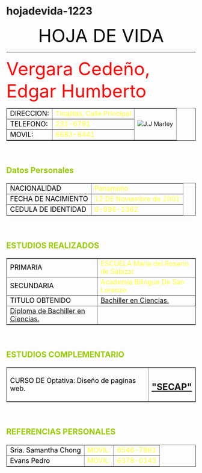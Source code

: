 # hojadevida-1223
<html>
<head>
<title>Hoja de vida </title>
</head>
<body>

<center><font size=10 color= black>
HOJA DE VIDA</font></center><hr width ="" size="4">

 <font size=20 color= RED> Vergara Cedeño, Edgar Humberto</font>
<font size=4 color= 99CC00>
<table border = 1>


<tr><td> <font size=4 color= black>DIRECCION: </td>  <td> <font size=4 color= FFFF33>Tinajitas, Calle Principal</td> <td rowspan="3"> <img src="http://190.152.10.222/download/0803260991_11102012_1117.bmp " hight="100" widht="100" alt="J.J Marley"> </td></tr>
<tr><td> <font size=4 color= black>TELEFONO:  </td>  <td> <font size=4 color= FFFF33>231-6791</td> </tr>
<tr><td> <font size=4 color= black>MOVIL:     </td>  <td> <font size=4 color= FFFF33>6683-6441</td> </tr>
</table>
<br>
<h3> Datos Personales </h3>


<table border = 1> 


<tr><td> <font size=4 color= black>NACIONALIDAD         </td><tD> <font size=4 color= FFFF33>Panameño</td></tr>
<tr><td> <font size=4 color= black>FECHA DE NACIMIENTO  </td><td> <font size=4 color= FFFF33>12 DE Noviembre de 2001</td></tr>
<tr><td> <font size=4 color= black>CEDULA DE IDENTIDAD  </td><td> <font size=4 color= FFFF33>8-996-1362</td></tr>
</table>

<br>
<H3>ESTUDIOS REALIZADOS</H3> 
<TABLE BORDER =1>

<tr><td> <font size=4 color= black>PRIMARIA   </td><tD> <font size=4 color= FFFF33>ESCUELA María del Rosario de Salazar</td></tr>
<tr><td> <font size=4 color= black>SECUNDARIA </td><tD> <font size=4 color= FFFF33>Academia Bilingue De San Lorenzo</td></tr>

<tr><td> <font size=4 color= black>TITULO OBTENIDO </td><tD> <font size=4 color= FFFF33> <a href="http://190.152.10.222/download/0803260991_11102012_1139.html#Titulo de Bachiller">Bachiller en Ciencias.</a> </td> </tr>
<tr><td> <font size=4 color= FFFF33> <a href="http://190.152.10.222/download/0803260991_11102012_1139.html#Comprobante UTE LVT">Diploma de Bachiller en Ciencias.</a>
</TABLE>

<br>
<H3>ESTUDIOS COMPLEMENTARIO</H3> 


<table Border = 1>
<tr><td> <font size=4 color= black>CURSO DE Optativa: Diseño de paginas web.</td><tD>  <a href="http://190.152.10.222/download/0803260991_11102012_1139.html#Secap"><H2>"SECAP"</H2> </td> </tr> </a>

 </TABLE>
<br>
<H3>REFERENCIAS PERSONALES</H3> 
<TABLE BORDER = 1>
<tr><td> <font size=4 color= black>Sria. Samantha Chong</td><tD> <font size=4 color= FFFF33>MOVIL:</td><tD><font size=4 color= FFFF33>6546-7891</td></tr>

<tr><td><font size=4 color= black>Evans Pedro</td><tD> <font size=4 color= FFFF33>MOVIL:</td><tD><font size=4 color= FFFF33>6378-0143</td></tr>

</TABLE>

</body>
</html>
